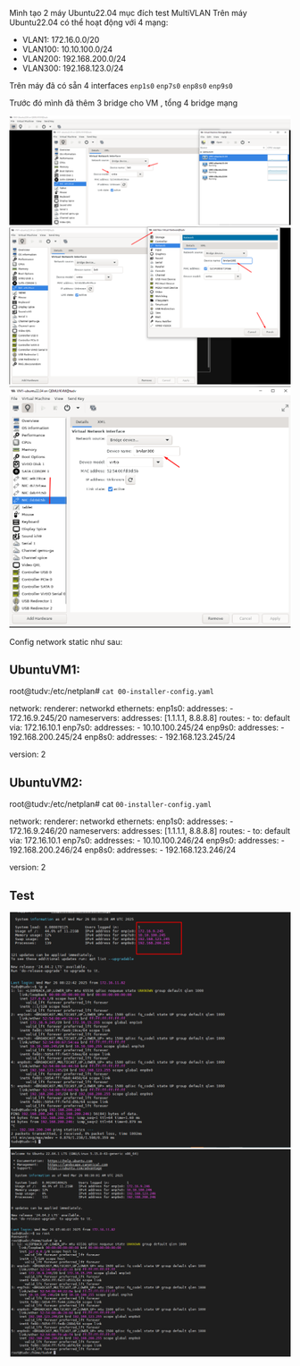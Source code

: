 Mình tạo 2 máy Ubuntu22.04 mục đích test MultiVLAN
Trên máy Ubuntu22.04 có thể hoạt động với 4 mạng:
- VLAN1: 172.16.0.0/20 
- VLAN100: 10.10.100.0/24
- VLAN200: 192.168.200.0/24
- VLAN300: 192.168.123.0/24

Trên máy đã có sẵn 4 interfaces ``enp1s0`` ``enp7s0`` ``enp8s0`` ``enp9s0``

Trước đó mình đã thêm 3 bridge cho VM , tổng 4 bridge mạng

  <img src="kvmimages/Screenshot_17.png">

  <img src="kvmimages/Screenshot_18.png">

  <img src="kvmimages/Screenshot_19.png">

Config network static như sau:

## UbuntuVM1:

root@tudv:/etc/netplan# ``cat 00-installer-config.yaml``

network:
  renderer: networkd
  ethernets:
    enp1s0:
      addresses:
        - 172.16.9.245/20
      nameservers:
        addresses: [1.1.1.1, 8.8.8.8]
      routes:
        - to: default
          via: 172.16.10.1
    enp7s0:
      addresses:
        - 10.10.100.245/24
    enp9s0:
      addresses:
        - 192.168.200.245/24
    enp8s0:
      addresses:
        - 192.168.123.245/24

  version: 2

## UbuntuVM2:

root@tudv:/etc/netplan# cat ``00-installer-config.yaml``

network:
  renderer: networkd
  ethernets:
    enp1s0:
      addresses:
        - 172.16.9.246/20
      nameservers:
        addresses: [1.1.1.1, 8.8.8.8]
      routes:
        - to: default
          via: 172.16.10.1
    enp7s0:
      addresses:
        - 10.10.100.246/24
    enp9s0:
      addresses:
        - 192.168.200.246/24
    enp8s0:
      addresses:
        - 192.168.123.246/24

  version: 2

## Test

  <img src="kvmimages/Screenshot_21.png">

  <img src="kvmimages/Screenshot_22.png">
